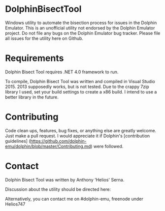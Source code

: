# DolphinBisectTool
Windows utility to automate the bisection process for issues in the Dolphin Emulator. This is an unofficial utility not endorsed by the Dolphin Emulator project. Do not file any bugs on the Dolphin Emulator bug tracker. Please file all issues for the utility here on Github.

# Requirements
Dolphin Bisect Tool requires .NET 4.0 framework to run.

To compile, Dolphin Bisect Tool was written and compiled in Visual Studio 2015. 2013 supposedly works, but is not tested. Due to the crappy 7zip library I used, set your build settings to create a x86 build. I intend to use a better library in the future.

# Contributing
Code clean ups, features, bug fixes, or anything else are greatly welcome. Just make a pull request. I would appreciate it if Dolphin's [contribution guidelines] (https://github.com/dolphin-emu/dolphin/blob/master/Contributing.md) were followed.

# Contact
Dolphin Bisect Tool was written by Anthony 'Helios' Serna. 

Discussion about the utility should be directed here:

Alternatively, you can contact me on #dolphin-emu, freenode under Helios747